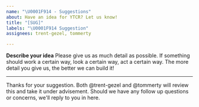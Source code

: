 ```yaml
---
name: "\U0001F914 - Suggestions"
about: Have an idea for YTCR? Let us know!
title: "[SUG]"
labels: "\U0001F914 Suggestion"
assignees: trent-gezel, tommerty

---
```


**Describe your idea**
Please give us as much detail as possible. If something should work a certain way, look a certain way, act a certain way. The more detail you give us, the better we can build it!


---
Thanks for your suggestion. Both @trent-gezel and @tommerty will review this and take it under advisement. Should we have any follow up questions or concerns, we'll reply to you in here.

